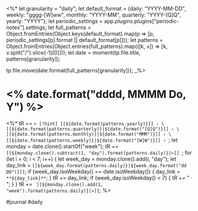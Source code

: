 <%*
let granularity = "daily";
let default_format = {daily: "YYYY-MM-DD", weekly: "gggg-[W]ww", monthly: "YYYY-MM", quarterly: "YYYY-[Q]Q", yearly: "YYYY"};
let periodic_settings = app.plugins.plugins["periodic-notes"].settings;
let full_patterns = Object.fromEntries(Object.keys(default_format).map(p => [p, periodic_settings[p].format || default_format[p]]));
let patterns = Object.fromEntries(Object.entries(full_patterns).map(([k, v]) => [k, v.split("/").slice(-1)[0]]));
let date = moment(tp.file.title, patterns[granularity]);

tp.file.move(date.format(full_patterns[granularity]));
_%>
# <% date.format("dddd, MMMM Do, Y") %>

<%*
tR += `> [!hint] [[${date.format(patterns.yearly)}]] › \
[[${date.format(patterns.quarterly)}|${date.format("[Q]Q")}]] › \
[[${date.format(patterns.monthly)}|${date.format("MMM")}]] › \
[[${date.format(patterns.weekly)}|${date.format("[W]W")}]] › `;
let monday = date.clone().startOf("week");
tR += `[[${monday.clone().subtract(1, "day").format(patterns.daily)}|«]] `;
for (let i = 0; i < 7; i++) {
  let week_day = monday.clone().add(i, "day");
  let day_link = `[[${week_day.format(patterns.daily)}|${week_day.format("dd DD")}]]`;
  if (week_day.isoWeekday() == date.isoWeekday()) {
    day_link = `**${day_link}**`;
  }
  tR += day_link;
  if (week_day.isoWeekday() < 7) {
    tR += " · ";
  }
}
tR += ` [[${monday.clone().add(1, "week").format(patterns.daily)}|»]]`;
%>

#journal #daily

